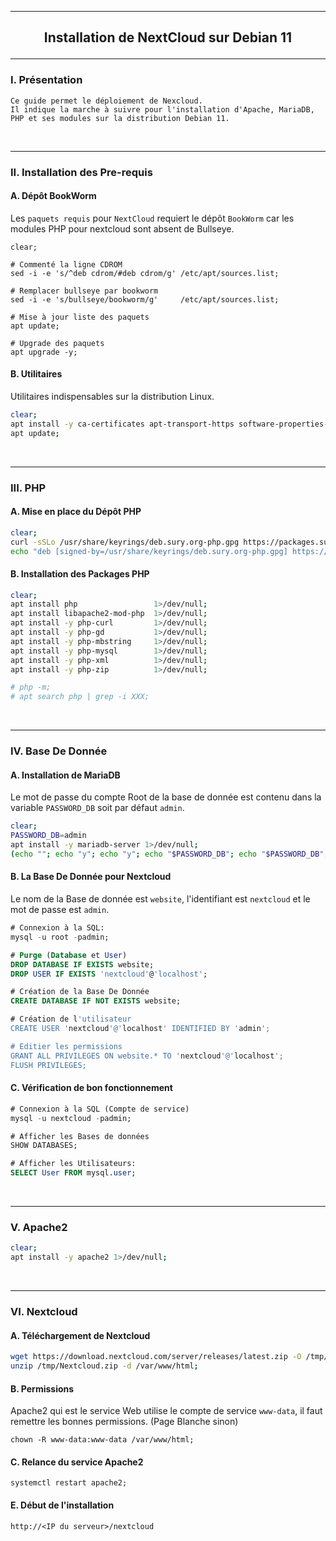 ------------------------------------------------------------------------------------------------------------------------------------
## <p align='center'> Installation de NextCloud sur Debian 11 </p>

------------------------------------------------------------------------------------------------------------------------------------
### I. Présentation
```
Ce guide permet le déploiement de Nexcloud.
Il indique la marche à suivre pour l'installation d'Apache, MariaDB, PHP et ses modules sur la distribution Debian 11.
```
<br />

------------------------------------------------------------------------------------------------------------------------------------
### II. Installation des Pre-requis
#### A. Dépôt BookWorm
Les `paquets requis` pour `NextCloud` requiert le dépôt `BookWorm` car les modules PHP pour nextcloud sont absent de Bullseye.
```
clear;

# Commenté la ligne CDROM
sed -i -e 's/^deb cdrom/#deb cdrom/g' /etc/apt/sources.list;

# Remplacer bullseye par bookworm
sed -i -e 's/bullseye/bookworm/g'     /etc/apt/sources.list;

# Mise à jour liste des paquets
apt update;

# Upgrade des paquets
apt upgrade -y;
```

#### B. Utilitaires
Utilitaires indispensables sur la distribution Linux.
```bash
clear;
apt install -y ca-certificates apt-transport-https software-properties-common curl wget unzip 1>/dev/null;
apt update;
```
<br />

------------------------------------------------------------------------------------------------------------------------------------
### III. PHP
#### A. Mise en place du Dépôt PHP
```bash
clear;
curl -sSLo /usr/share/keyrings/deb.sury.org-php.gpg https://packages.sury.org/php/apt.gpg;
echo "deb [signed-by=/usr/share/keyrings/deb.sury.org-php.gpg] https://packages.sury.org/php/ $(lsb_release -sc) main" > /etc/apt/sources.list.d/php.list;
```
#### B. Installation des Packages PHP
```bash
clear;
apt install php                 1>/dev/null;
apt install libapache2-mod-php  1>/dev/null;
apt install -y php-curl         1>/dev/null;
apt install -y php-gd           1>/dev/null;
apt install -y php-mbstring     1>/dev/null;
apt install -y php-mysql        1>/dev/null;
apt install -y php-xml          1>/dev/null;
apt install -y php-zip          1>/dev/null;

# php -m;
# apt search php | grep -i XXX;
```
<br />

------------------------------------------------------------------------------------------------------------------------------------
### IV. Base De Donnée
#### A. Installation de MariaDB
Le mot de passe du compte Root de la base de donnée est contenu dans la variable `PASSWORD_DB` soit par défaut `admin`.
```bash
clear;
PASSWORD_DB=admin
apt install -y mariadb-server 1>/dev/null;
(echo ""; echo "y"; echo "y"; echo "$PASSWORD_DB"; echo "$PASSWORD_DB"; echo "y"; echo "y"; echo "y"; echo "y") | mysql_secure_installation;
```
#### B. La Base De Donnée pour Nextcloud
Le nom de la Base de donnée est `website`, l'identifiant est `nextcloud` et le mot de passe est `admin`.
```sql
# Connexion à la SQL:
mysql -u root -padmin;

# Purge (Database et User)
DROP DATABASE IF EXISTS website;
DROP USER IF EXISTS 'nextcloud'@'localhost';

# Création de la Base De Donnée
CREATE DATABASE IF NOT EXISTS website;

# Création de l'utilisateur
CREATE USER 'nextcloud'@'localhost' IDENTIFIED BY 'admin';

# Editier les permissions
GRANT ALL PRIVILEGES ON website.* TO 'nextcloud'@'localhost';
FLUSH PRIVILEGES;
```
#### C. Vérification de bon fonctionnement
```sql
# Connexion à la SQL (Compte de service)
mysql -u nextcloud -padmin;

# Afficher les Bases de données
SHOW DATABASES;

# Afficher les Utilisateurs:
SELECT User FROM mysql.user;
```
<br />

------------------------------------------------------------------------------------------------------------------------------------
### V. Apache2
```bash
clear;
apt install -y apache2 1>/dev/null;
```
<br />

------------------------------------------------------------------------------------------------------------------------------------
### VI. Nextcloud
#### A. Téléchargement de Nextcloud
```bash
wget https://download.nextcloud.com/server/releases/latest.zip -O /tmp/Nextcloud.zip;
unzip /tmp/Nextcloud.zip -d /var/www/html;
```

#### B. Permissions
Apache2 qui est le service Web utilise le compte de service `www-data`, il faut remettre les bonnes permissions. (Page Blanche sinon) 
```
chown -R www-data:www-data /var/www/html;
```

#### C. Relance du service Apache2
```
systemctl restart apache2;
```

#### E. Début de l'installation
```
http://<IP du serveur>/nextcloud
```
